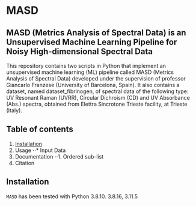 # MASD

## MASD (Metrics Analysis of Spectral Data) is an Unsupervised Machine Learning Pipeline for Noisy High-dimensional Spectral Data
This repository contains two scripts in Python that implement an unsupervised machine learning (ML) pipeline called MASD (Metrics Analysis of Spectral Data) developed under the supervision of professor Giancarlo Franzese (University of Barcelona, Spain). It also contains a dataset, named dataset_fibrinogen, of spectral data of the following type: UV Resonant Raman (UVRR), Circular Dichroism (CD) and UV Absorbance (Abs.) spectra, obtained from  Elettra Sincrotone Trieste facility, at Trieste (Italy).




## Table of contents

1. [Installation](#Installation)
2. Usage
⋅⋅* Input Data
1. Documentation 
⋅⋅1. Ordered sub-list
4. Citation

## Installation

`MASD` has been tested  with Python 3.8.10. 3.8.16, 3.11.5
